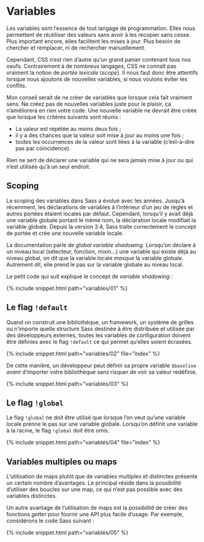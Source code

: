 
# Variables

Les variables sont l’essence de tout langage de programmation. Elles nous permettent de réutiliser des valeurs sans avoir à les recopier sans cesse. Plus important encore, elles facilitent les mises à jour. Plus besoin de chercher et remplacer, ni de rechercher manuellement.

Cependant, CSS n’est rien d’autre qu’un grand panier contenant tous nos oeufs. Contrairement à de nombreux langages, CSS ne connaît pas vraiment la notion de *portée lexicale* (*scope*). Il nous faut donc être attentifs lorsque nous ajoutons de nouvelles variables, si nous voulons éviter les conflits.

Mon conseil serait de ne créer de variables que lorsque cela fait vraiment sens. Ne créez pas de nouvelles variables juste pour le plaisir, ça n’améliorera en rien votre code. Une nouvelle variable ne devrait être créée que lorsque les critères suivants sont réunis&nbsp;:

* La valeur est répétée au moins deux fois&nbsp;;
* il y a des chances que la valeur soit mise à jour au moins une fois&nbsp;;
* toutes les occurrences de la valeur sont liées à la variable (c’est-à-dire pas par coïncidence).

Rien ne sert de déclarer une variable qui ne sera jamais mise à jour ou qui n’est utilisée qu’à un seul endroit.

## Scoping

Le scoping des variables dans Sass a évolué avec les années. Jusqu’à récemment, les déclarations de variables à l’intérieur d’un jeu de règles et autres portées étaient locales par défaut. Cependant, lorsqu’il y avait déjà une variable globale portant le même nom, la déclaration locale modifiait la variable globale. Depuis la version 3.4, Sass traite correctement le concept de portée et crée une nouvelle variable locale.

La documentation parle de *global variable shadowing*. Lorsqu’on déclare à un niveau local (sélecteur, fonction, mixin…) une variable qui existe déjà au niveau global, on dit que la variable locale *masque* la variable globale. Autrement dit, elle prend le pas sur la variable globale au niveau local.

Le petit code qui suit explique le concept de *variable shadowing*&nbsp;:

{% include snippet.html path="variables/01" %}

## Le flag `!default`

Quand on construit une bibliothèque, un framework, un système de grilles ou n’importe quelle structure Sass destinée à être distribuée et utilisée par des développeurs externes, toutes les variables de configuration doivent être définies avec le flag `!default` ce qui permet qu’elles soient écrasées.

{% include snippet.html path="variables/02" file="index" %}

De cette manière, un développeur peut définir sa propre variable `$baseline` *avant* d’importer votre bibliothèque sans risquer de voir sa valeur redéfinie.

{% include snippet.html path="variables/03" %}

## Le flag `!global`

Le flag `!global` ne doit être utilisé que lorsque l’on veut qu’une variable locale prenne le pas sur une variable globale. Lorsqu’on définit une variable à la racine, le flag `!global` doit être omis.

{% include snippet.html path="variables/04" file="index" %}

## Variables multiples ou maps

L’utilisation de maps plutôt que de variables multiples et distinctes présente un certain nombre d’avantages. Le principal réside dans la possibilité d’utiliser des boucles sur une map, ce qui n’est pas possible avec des variables distinctes.

Un autre avantage de l’utilisation de maps est la possibilité de créer des fonctions *getter* pour fournir une API plus facile d’usage. Par exemple, considérons le code Sass suivant&nbsp;:

{% include snippet.html path="variables/05" %}

